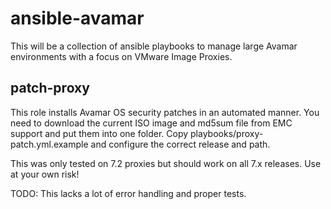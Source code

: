 # ansible-avamar

This will be a collection of ansible playbooks to manage large Avamar
environments with a focus on VMware Image Proxies.

## patch-proxy

This role installs Avamar OS security patches in an automated manner. You need
to download the current ISO image and md5sum file from EMC support and put them
into one folder. Copy playbooks/proxy-patch.yml.example and configure the
correct release and path.

This was only tested on 7.2 proxies but should work on all 7.x releases. Use at your own risk!

TODO: This lacks a lot of error handling and proper tests.
